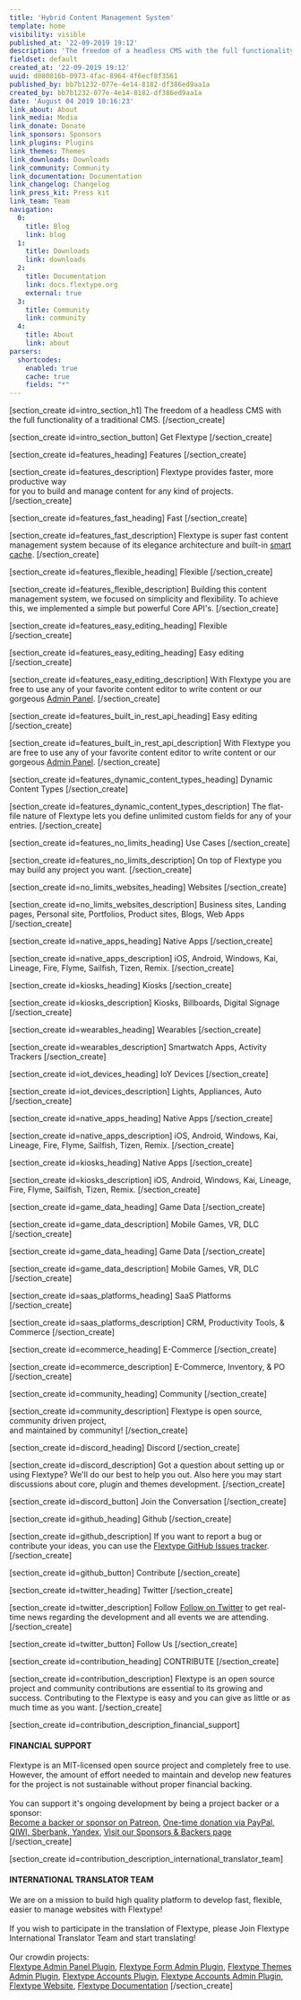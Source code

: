 ```yaml
---
title: 'Hybrid Content Management System'
template: home
visibility: visible
published_at: '22-09-2019 19:12'
description: 'The freedom of a headless CMS with the full functionality of a traditional CMS.'
fieldset: default
created_at: '22-09-2019 19:12'
uuid: d080816b-0973-4fac-8964-4f6ecf8f3561
published_by: bb7b1232-077e-4e14-8182-df386ed9aa1a
created_by: bb7b1232-077e-4e14-8182-df386ed9aa1a
date: 'August 04 2019 10:16:23'
link_about: About
link_media: Media
link_donate: Donate
link_sponsors: Sponsors
link_plugins: Plugins
link_themes: Themes
link_downloads: Downloads
link_community: Community
link_documentation: Documentation
link_changelog: Changelog
link_press_kit: Press kit
link_team: Team
navigation:
  0:
    title: Blog
    link: blog
  1:
    title: Downloads
    link: downloads
  2:
    title: Documentation
    link: docs.flextype.org
    external: true
  3:
    title: Community
    link: community
  4:
    title: About
    link: about
parsers:
  shortcodes:
    enabled: true
    cache: true
    fields: "*"
---
```


[section_create id=intro_section_h1]
The freedom of a headless CMS with the full functionality of a traditional CMS.
[/section_create]

[section_create id=intro_section_button]
Get Flextype
[/section_create]

[section_create id=features_heading]
Features
[/section_create]

[section_create id=features_description]
Flextype provides faster, more productive way<br> for you to build and manage content for any kind of projects.
[/section_create]

[section_create id=features_fast_heading]
Fast
[/section_create]

[section_create id=features_fast_description]
Flextype is super fast content management system because of its elegance architecture and built-in <a href="https://docs.flextype.org/en/concepts/performance">smart cache</a>.
[/section_create]

[section_create id=features_flexible_heading]
Flexible
[/section_create]

[section_create id=features_flexible_description]
Building this content management system, we focused on simplicity and flexibility. To achieve this, we implemented a simple but powerful Core API's.
[/section_create]

[section_create id=features_easy_editing_heading]
Flexible
[/section_create]

[section_create id=features_easy_editing_heading]
Easy editing
[/section_create]

[section_create id=features_easy_editing_description]
With Flextype you are free to use any of your favorite content editor to write content or our gorgeous <a href="https://twitter.com/getflextype">Admin Panel</a>.
[/section_create]

[section_create id=features_built_in_rest_api_heading]
Easy editing
[/section_create]

[section_create id=features_built_in_rest_api_description]
With Flextype you are free to use any of your favorite content editor to write content or our gorgeous <a href="https://twitter.com/getflextype">Admin Panel</a>.
[/section_create]

[section_create id=features_dynamic_content_types_heading]
Dynamic Content Types
[/section_create]

[section_create id=features_dynamic_content_types_description]
The flat-file nature of Flextype lets you define unlimited custom fields for any of your entries.
[/section_create]

[section_create id=features_no_limits_heading]
Use Cases
[/section_create]

[section_create id=features_no_limits_description]
On top of Flextype you may build any project you want.
[/section_create]

[section_create id=no_limits_websites_heading]
Websites
[/section_create]

[section_create id=no_limits_websites_description]
Business sites, Landing pages, Personal site, Portfolios, Product sites, Blogs, Web Apps
[/section_create]

[section_create id=native_apps_heading]
Native Apps
[/section_create]

[section_create id=native_apps_description]
iOS, Android, Windows, Kai, Lineage, Fire, Flyme, Sailfish, Tizen, Remix.
[/section_create]

[section_create id=kiosks_heading]
Kiosks
[/section_create]

[section_create id=kiosks_description]
Kiosks, Billboards, Digital Signage
[/section_create]

[section_create id=wearables_heading]
Wearables
[/section_create]

[section_create id=wearables_description]
Smartwatch Apps, Activity Trackers
[/section_create]

[section_create id=iot_devices_heading]
IoY Devices
[/section_create]

[section_create id=iot_devices_description]
Lights, Appliances, Auto
[/section_create]

[section_create id=native_apps_heading]
Native Apps
[/section_create]

[section_create id=native_apps_description]
iOS, Android, Windows, Kai, Lineage, Fire, Flyme, Sailfish, Tizen, Remix.
[/section_create]

[section_create id=kiosks_heading]
Native Apps
[/section_create]

[section_create id=kiosks_description]
iOS, Android, Windows, Kai, Lineage, Fire, Flyme, Sailfish, Tizen, Remix.
[/section_create]

[section_create id=game_data_heading]
Game Data
[/section_create]

[section_create id=game_data_description]
Mobile Games, VR, DLC
[/section_create]

[section_create id=game_data_heading]
Game Data
[/section_create]

[section_create id=game_data_description]
Mobile Games, VR, DLC
[/section_create]

[section_create id=saas_platforms_heading]
SaaS Platforms
[/section_create]

[section_create id=saas_platforms_description]
CRM, Productivity Tools, & Commerce
[/section_create]

[section_create id=ecommerce_heading]
E-Commerce
[/section_create]

[section_create id=ecommerce_description]
E-Commerce, Inventory, & PO
[/section_create]

[section_create id=community_heading]
Community
[/section_create]

[section_create id=community_description]
Flextype is open source, community driven project,<br>and maintained by community!
[/section_create]

[section_create id=discord_heading]
Discord
[/section_create]

[section_create id=discord_description]
Got a question about setting up or using Flextype? We'll do our best to help you out. Also here you may start discussions about core, plugin and themes development.
[/section_create]

[section_create id=discord_button]
Join the Conversation
[/section_create]

[section_create id=github_heading]
Github
[/section_create]

[section_create id=github_description]
If you want to report a bug or contribute your ideas, you can use the <a href="https://github.com/flextype/flextype/issues">Flextype GitHub Issues tracker</a>.
[/section_create]

[section_create id=github_button]
Contribute
[/section_create]

[section_create id=twitter_heading]
Twitter
[/section_create]

[section_create id=twitter_description]
Follow <a href="https://twitter.com/getflextype">Follow on Twitter</a> to get real-time news regarding the development and all events we are attending.
[/section_create]

[section_create id=twitter_button]
Follow Us
[/section_create]

[section_create id=contribution_heading]
CONTRIBUTE
[/section_create]

[section_create id=contribution_description]
Flextype is an open source project and community contributions are essential to its growing and success. Contributing to the Flextype is easy and you can give as little or as much time as you want.
[/section_create]

[section_create id=contribution_description_financial_support]
<h4 class="text-center">FINANCIAL SUPPORT</h4>
Flextype is an MIT-licensed open source project and completely free to use.
However, the amount of effort needed to maintain and develop new features for the project is not sustainable without proper financial backing. <br><br> You can support it's ongoing development by being a project backer or a sponsor:<br>
<a class="invert" href="https://www.patreon.com/awilum">Become a backer or sponsor on Patreon</a>,
<a class="invert" href="//flextype.org/en/one-time-donation">One-time donation via PayPal, QIWI, Sberbank, Yandex</a>,
<a class="invert" href="//flextype.org/en/sponsors">Visit our Sponsors & Backers page</a>
[/section_create]


[section_create id=contribution_description_international_translator_team]
<h4 class="text-center">INTERNATIONAL TRANSLATOR TEAM</h4>
We are on a mission to build high quality platform to develop fast, flexible, easier to manage websites with Flextype!<br><br>
If you wish to participate in the translation of Flextype, please Join Flextype International Translator Team and start translating!<br><br>
Our crowdin projects:<br>
<a href="https://crowdin.com/project/flextype-plugin-admin" class="invert">Flextype Admin Panel Plugin</a>, <a href="https://crowdin.com/project/flextype-plugin-form-admin" class="invert">Flextype Form Admin Plugin</a>, <a href="https://crowdin.com/project/flextype-plugin-themes-admin" class="invert">Flextype Themes Admin Plugin</a>, <a href="https://crowdin.com/project/flextype-plugin-accounts-admin" class="invert">Flextype Accounts Plugin</a>, <a href="https://crowdin.com/project/flextype-plugin-accounts-admin" class="invert">Flextype Accounts Admin Plugin</a>, <a href="https://crowdin.com/project/flextype-website" class="invert">Flextype Website</a>, <a href="https://crowdin.com/project/flextype-documentation" class="invert">Flextype Documentation</a>
[/section_create]
